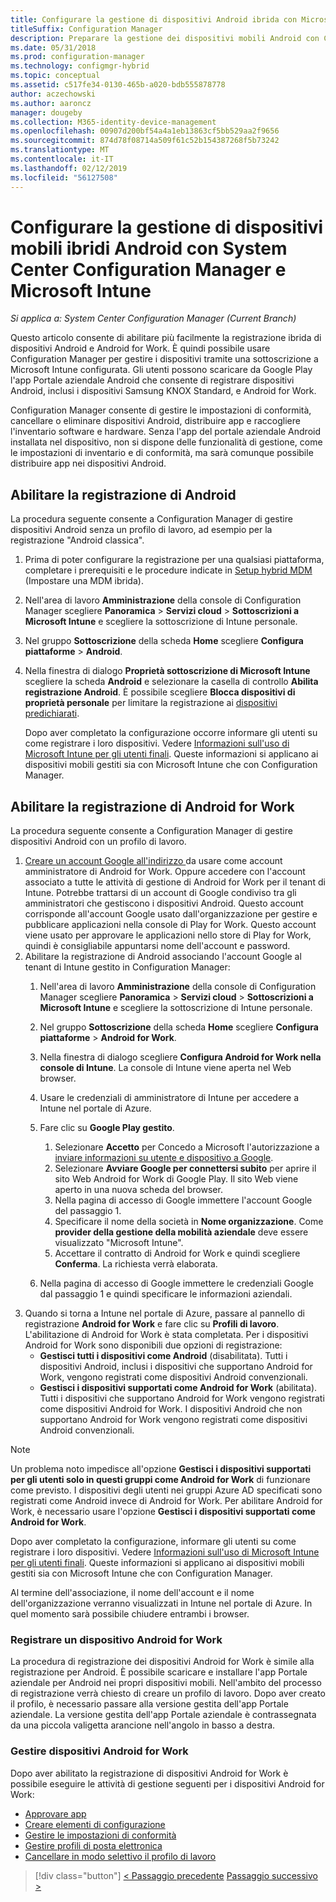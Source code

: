 ```yaml
---
title: Configurare la gestione di dispositivi Android ibrida con Microsoft Intune
titleSuffix: Configuration Manager
description: Preparare la gestione dei dispositivi mobili Android con Configuration Manager e Intune.
ms.date: 05/31/2018
ms.prod: configuration-manager
ms.technology: configmgr-hybrid
ms.topic: conceptual
ms.assetid: c517fe34-0130-465b-a020-bdb555878778
author: aczechowski
ms.author: aaroncz
manager: dougeby
ms.collection: M365-identity-device-management
ms.openlocfilehash: 00907d200bf54a4a1eb13863cf5bb529aa2f9656
ms.sourcegitcommit: 874d78f08714a509f61c52b154387268f5b73242
ms.translationtype: MT
ms.contentlocale: it-IT
ms.lasthandoff: 02/12/2019
ms.locfileid: "56127508"
---
```

# <a name="set-up-android-hybrid-device-management-with-system-center-configuration-manager-and-microsoft-intune"></a>Configurare la gestione di dispositivi mobili ibridi Android con System Center Configuration Manager e Microsoft Intune

*Si applica a: System Center Configuration Manager (Current Branch)*

Questo articolo consente di abilitare più facilmente la registrazione ibrida di dispositivi Android e Android for Work. È quindi possibile usare Configuration Manager per gestire i dispositivi tramite una sottoscrizione a Microsoft Intune configurata. Gli utenti possono scaricare da Google Play l'app Portale aziendale Android che consente di registrare dispositivi Android, inclusi i dispositivi Samsung KNOX Standard, e Android for Work.

Configuration Manager consente di gestire le impostazioni di conformità, cancellare o eliminare dispositivi Android, distribuire app e raccogliere l'inventario software e hardware. Senza l'app del portale aziendale Android installata nel dispositivo, non si dispone delle funzionalità di gestione, come le impostazioni di inventario e di conformità, ma sarà comunque possibile distribuire app nei dispositivi Android.  



## <a name="enable-android-enrollment"></a>Abilitare la registrazione di Android  
La procedura seguente consente a Configuration Manager di gestire dispositivi Android senza un profilo di lavoro, ad esempio per la registrazione "Android classica".

1. Prima di poter configurare la registrazione per una qualsiasi piattaforma, completare i prerequisiti e le procedure indicate in [Setup hybrid MDM](setup-hybrid-mdm.md) (Impostare una MDM ibrida).  
2. Nell'area di lavoro **Amministrazione** della console di Configuration Manager scegliere **Panoramica** > **Servizi cloud** > **Sottoscrizioni a Microsoft Intune** e scegliere la sottoscrizione di Intune personale.  
3. Nel gruppo **Sottoscrizione** della scheda **Home** scegliere **Configura piattaforme** > **Android**.  
4. Nella finestra di dialogo **Proprietà sottoscrizione di Microsoft Intune** scegliere la scheda **Android** e selezionare la casella di controllo **Abilita registrazione Android**. È possibile scegliere **Blocca dispositivi di proprietà personale** per limitare la registrazione ai [dispositivi predichiarati](predeclare-devices-with-hardware-id.md).

   Dopo aver completato la configurazione occorre informare gli utenti su come registrare i loro dispositivi. Vedere [Informazioni sull'uso di Microsoft Intune per gli utenti finali](/intune/end-user-educate). Queste informazioni si applicano ai dispositivi mobili gestiti sia con Microsoft Intune che con Configuration Manager.



## <a name="enable-android-for-work-enrollment"></a>Abilitare la registrazione di Android for Work
La procedura seguente consente a Configuration Manager di gestire dispositivi Android con un profilo di lavoro.

1. [Creare un account Google all'indirizzo ](https://accounts.google.com/SignUp) da usare come account amministratore di Android for Work. Oppure accedere con l'account associato a tutte le attività di gestione di Android for Work per il tenant di Intune. Potrebbe trattarsi di un account di Google condiviso tra gli amministratori che gestiscono i dispositivi Android. Questo account corrisponde all'account Google usato dall'organizzazione per gestire e pubblicare applicazioni nella console di Play for Work. Questo account viene usato per approvare le applicazioni nello store di Play for Work, quindi è consigliabile appuntarsi nome dell'account e password.
2. Abilitare la registrazione di Android associando l'account Google al tenant di Intune gestito in Configuration Manager:
   1. Nell'area di lavoro **Amministrazione** della console di Configuration Manager scegliere **Panoramica** > **Servizi cloud** > **Sottoscrizioni a Microsoft Intune** e scegliere la sottoscrizione di Intune personale.
   2. Nel gruppo **Sottoscrizione** della scheda **Home** scegliere **Configura piattaforme** > **Android for Work**.
   3. Nella finestra di dialogo scegliere **Configura Android for Work nella console di Intune**. La console di Intune viene aperta nel Web browser.
   4. Usare le credenziali di amministratore di Intune per accedere a Intune nel portale di Azure.
   5. Fare clic su **Google Play gestito**. 
       1. Selezionare **Accetto** per Concedo a Microsoft l'autorizzazione a [inviare informazioni su utente e dispositivo a Google](/intune/data-intune-sends-to-google).
       2. Selezionare **Avviare Google per connettersi subito** per aprire il sito Web Android for Work di Google Play. Il sito Web viene aperto in una nuova scheda del browser.
       3. Nella pagina di accesso di Google immettere l'account Google del passaggio 1.
       4. Specificare il nome della società in **Nome organizzazione**. Come **provider della gestione della mobilità aziendale** deve essere visualizzato "Microsoft Intune". 
       5. Accettare il contratto di Android for Work e quindi scegliere **Conferma**. La richiesta verrà elaborata.

   6. Nella pagina di accesso di Google immettere le credenziali Google dal passaggio 1 e quindi specificare le informazioni aziendali.
3. Quando si torna a Intune nel portale di Azure, passare al pannello di registrazione **Android for Work** e fare clic su **Profili di lavoro**. L'abilitazione di Android for Work è stata completata. Per i dispositivi Android for Work sono disponibili due opzioni di registrazione:
   - **Gestisci tutti i dispositivi come Android** (disabilitata). Tutti i dispositivi Android, inclusi i dispositivi che supportano Android for Work, vengono registrati come dispositivi Android convenzionali.
   - **Gestisci i dispositivi supportati come Android for Work** (abilitata). Tutti i dispositivi che supportano Android for Work vengono registrati come dispositivi Android for Work. I dispositivi Android che non supportano Android for Work vengono registrati come dispositivi Android convenzionali.

> [!NOTE]
> Un problema noto impedisce all'opzione **Gestisci i dispositivi supportati per gli utenti solo in questi gruppi come Android for Work** di funzionare come previsto. I dispositivi degli utenti nei gruppi Azure AD specificati sono registrati come Android invece di Android for Work. Per abilitare Android for Work, è necessario usare l'opzione **Gestisci i dispositivi supportati come Android for Work**.


Dopo aver completato la configurazione, informare gli utenti su come registrare i loro dispositivi. Vedere [Informazioni sull'uso di Microsoft Intune per gli utenti finali](/intune/end-user-educate). Queste informazioni si applicano ai dispositivi mobili gestiti sia con Microsoft Intune che con Configuration Manager.

Al termine dell'associazione, il nome dell'account e il nome dell'organizzazione verranno visualizzati in Intune nel portale di Azure. In quel momento sarà possibile chiudere entrambi i browser.

### <a name="enroll-an-android-for-work-device"></a>Registrare un dispositivo Android for Work
La procedura di registrazione dei dispositivi Android for Work è simile alla registrazione per Android. È possibile scaricare e installare l'app Portale aziendale per Android nei propri dispositivi mobili. Nell'ambito del processo di registrazione verrà chiesto di creare un profilo di lavoro. Dopo aver creato il profilo, è necessario passare alla versione gestita dell'app Portale aziendale. La versione gestita dell'app Portale aziendale è contrassegnata da una piccola valigetta arancione nell'angolo in basso a destra.

### <a name="manage-android-for-work-devices"></a>Gestire dispositivi Android for Work
Dopo aver abilitato la registrazione di dispositivi Android for Work è possibile eseguire le attività di gestione seguenti per i dispositivi Android for Work:
- [Approvare app](/sccm/mdm/deploy-use/creating-android-applications#approve-and-deploy-android-for-work-apps)
- [Creare elementi di configurazione](/sccm/mdm/deploy-use/create-configuration-items-for-android-for-work-devices-managed-without-the-client)
- [Gestire le impostazioni di conformità](/sccm/mdm/deploy-use/create-configuration-items-for-android-for-work-devices-managed-without-the-client)
- [Gestire profili di posta elettronica](/sccm/mdm/deploy-use/create-exchange-activesync-profiles)
- [Cancellare in modo selettivo il profilo di lavoro](/sccm/mdm/deploy-use/wipe-lock-reset-devices#selective-wipe)

> [!div class="button"]
> [< Passaggio precedente](create-service-connection-point.md)  [Passaggio successivo >](set-up-additional-management.md)

